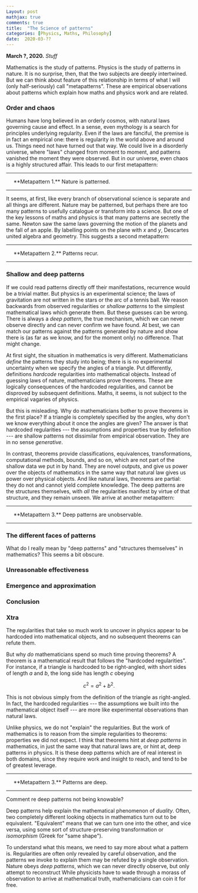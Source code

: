 ```yaml
---
Layout: post
mathjax: true
comments: true
title:  "The Science of patterns"
categories: [Physics, Maths, Philosophy]
date:  2020-03-??
---
```


**March ?, 2020.** *Stuff*

Mathematics is the study of patterns.
Physics is the study of patterns in nature.
It is no surprise, then, that the two subjects are deeply intertwined.
But we can think about feature of this relationship in terms of what I
will (only half-seriously) call "metapatterns".
These are empirical observations about patterns which explain how
maths and physics work and are related.

### Order and chaos

Humans have long believed in an orderly cosmos, with natural laws
governing cause and effect.
In a sense, even mythology is a search for principles underlying
regularity.
Even if the laws are fanciful, the premise is in fact an empirical
one: there is regularity in the world above and around us.
Things need not have turned out that way.
We could live in a disorderly universe, where "laws" changed from
moment to moment, and patterns vanished the moment they were observed.
But in our universe, even chaos is a highly structured affair.
This leads to our first metapattern:

---

<span style="padding-left: 20px; display:block">
**Metapattern 1.** Nature is patterned.
</span>

---

It seems, at first, like every branch of observational science is
separate and all things are different.
Nature may be patterned, but perhaps there are too many patterns to
usefully catalogue or transform into a science.
But one of the key lessons of maths and physics is that many patterns
are secretly the same.
Newton saw the same laws governing the motion of the planets and the
fall of an apple.
By labelling points on the plane with $x$ and $y$, Descartes united
algebra and geometry.
This suggests a second metapattern:

---

<span style="padding-left: 20px; display:block">
**Metapattern 2.** Patterns recur.
</span>

---

### Shallow and deep patterns

If we could read patterns directly off their manifestations,
recurrence would be a trivial matter.
But physics is an experimental science; the laws of gravitation are
not written in the stars or the arc of a tennis ball.
We reason backwards from observed regularities or *shallow patterns*
to the simplest mathematical laws which generate them.
But these guesses can be wrong.
There is always a *deep pattern*, the true mechanism, which we can
never observe directly and can never confirm we have found.
At best, we can match our patterns against the patterns generated by
nature and show there is (as far as we know, and for the moment only)
no difference.
That might change.

At first sight, the situation in mathematics is very different.
Mathematicians *define* the patterns they study into being; there is
is no experimental uncertainty when we specify the angles of a
triangle.
Put differently, definitions *hardcode* regularities into mathematical
objects.
Instead of guessing laws of nature, mathematicians prove theorems.
These are logically consequences of the hardcoded regularities, and
cannot be disproved by subsequent definitions.
Maths, it seems, is not subject to the empirical vagaries of physics.

But this is misleading.
Why do mathematicians bother to prove theorems in the first place?
If a triangle is completely specified by the angles, why don't we know
everything about it once the angles are given?
The answer is that hardcoded regularities --- the assumptions and
properties true by definition --- are shallow patterns not dissimilar
from empirical observation.
They are in no sense *generative*.

In contrast, theorems provide classifications, equivalences,
transformations, computational methods, bounds, and so on, which are
not part of the shallow data we put in by hand.
They are novel outputs, and give us power over the objects of
mathematics in the same way that natural law gives us power over
physical objects.
And like natural laws, theorems are partial: they do not and cannot
yield complete knowledge.
The deep patterns are the structures themselves, with *all* the
regularities manifest by virtue of that structure, and they remain unseen.
We arrive at another metapattern:

---

<span style="padding-left: 20px; display:block">
**Metapattern 3.** Deep patterns are unobservable.
</span>

---

### The different faces of patterns

What do I really mean by "deep patterns" and "structures themselves"
in mathematics?
This seems a bit obscure.

### Unreasonable effectiveness

### Emergence and approximation

### Conclusion

### Xtra

The regularities that take so much work to uncover in physics appear
to be hardcoded into mathematical objects, and no subsequent
theorems can refute them.

But why *do* mathematicians spend so much time proving theorems?
A theorem is a mathematical result that follows the "hardcoded
regularities".
For instance, if a triangle is hardcoded to be right-angled, with
short sides of length $a$ and $b$, the long side has length $c$
obeying

$$
c^2 = a^2 + b^2.
$$

This is not obvious simply from the definition of the triangle as
right-angled.
In fact, the hardcoded regularities --- the assumptions we built into
the mathematical object itself --- are more like experimental
observations than natural laws.

Unlike physics, we do not "explain" the regularities.
But the work of mathematics is to reason from the simple regularities
to theorems: properties we did not expect.
I think that theorems hint at *deep patterns* in mathematics, in
just the same way that natural laws are, or hint at, deep patterns in physics.
It is these deep patterns which are of real interest in both domains,
since they require work and insight to reach, and tend to be of
greatest leverage.

---

<span style="padding-left: 20px; display:block">
**Metapattern 3.** Patterns are deep.
</span>

---

Comment re deep patterns not being knowable?

Deep patterns help explain the mathematical phenomenon of
*duality*.
Often, two completely different looking objects in mathematics turn
out to be equivalent.
"Equivalent" means that we can turn one into the other, and vice
versa, using some sort of structure-preserving transformation or
*isomorphism* (Greek for "same shape").

To understand what this means, we need to say more about what a
pattern is.
Regularities are often only revealed by careful observation, and the
patterns we invoke to explain them may be refuted by a single
observation.
Nature obeys *deep patterns*, which we can never directly observe, but
only attempt to reconstruct 
While physicists have to wade through a morass of observation to
arrive at mathematical truth, mathematicians can coin it for free.
